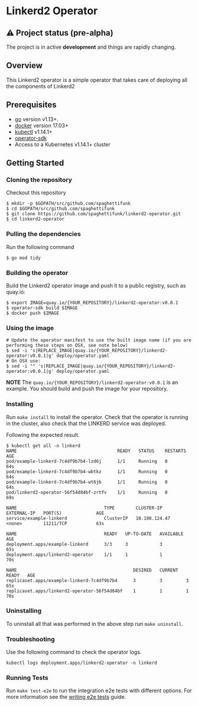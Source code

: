 # Linkerd2 Operator

## :warning: Project status (pre-alpha)

The project is in active **development** and things are rapidly changing. 

## Overview

This Linkerd2 operator is a simple operator that takes care of deploying all the components of Linkerd2

## Prerequisites

- [go][go_tool] version v1.13+.
- [docker][docker_tool] version 17.03+
- [kubectl][kubectl_tool] v1.14.1+
- [operator-sdk][operator_install]
- Access to a Kubernetes v1.14.1+ cluster

## Getting Started

### Cloning the repository

Checkout this repository

```
$ mkdir -p $GOPATH/src/github.com/spaghettifunk
$ cd $GOPATH/src/github.com/spaghettifunk
$ git clone https://github.com/spaghettifunk/linkerd2-operator.git
$ cd linkerd2-operator
```
### Pulling the dependencies

Run the following command

```
$ go mod tidy
```

### Building the operator

Build the Linkerd2 operator image and push it to a public registry, such as quay.io:

```
$ export IMAGE=quay.io/{YOUR_REPOSITORY}/linkerd2-operator:v0.0.1
$ operator-sdk build $IMAGE
$ docker push $IMAGE
```

### Using the image

```
# Update the operator manifest to use the built image name (if you are performing these steps on OSX, see note below)
$ sed -i 's|REPLACE_IMAGE|quay.io/{YOUR_REPOSITORY}/linkerd2-operator:v0.0.1|g' deploy/operator.yaml
# On OSX use:
$ sed -i "" 's|REPLACE_IMAGE|quay.io/{YOUR_REPOSITORY}/linkerd2-operator:v0.0.1|g' deploy/operator.yaml
```

**NOTE** The `quay.io/{YOUR_REPOSITORY}/linkerd2-operator:v0.0.1` is an example. You should build and push the image for your repository.

### Installing

Run `make install` to install the operator. Check that the operator is running in the cluster, also check that the LINKERD service was deployed.

Following the expected result.

```shell
$ kubectl get all -n linkerd
NAME                                      READY   STATUS    RESTARTS   AGE
pod/example-linkerd-7c4df9b7b4-lzd6j      1/1     Running   0          64s
pod/example-linkerd-7c4df9b7b4-wbtkz      1/1     Running   0          64s
pod/example-linkerd-7c4df9b7b4-wt6jb      1/1     Running   0          64s
pod/linkerd2-operator-56f54d84bf-zrtfv    1/1     Running   0          69s

NAME                                 TYPE        CLUSTER-IP      EXTERNAL-IP   PORT(S)             AGE
service/example-linkerd              ClusterIP   10.108.124.47   <none>        11211/TCP           63s

NAME                                 READY   UP-TO-DATE   AVAILABLE   AGE
deployment.apps/example-linkerd      3/3     3            3           65s
deployment.apps/linkerd2-operator    1/1     1            1           70s

NAME                                            DESIRED   CURRENT   READY   AGE
replicaset.apps/example-linkerd-7c4df9b7b4      3         3         3       65s
replicaset.apps/linkerd2-operator-56f54d84bf    1         1         1       70s
```

### Uninstalling

To uninstall all that was performed in the above step run `make uninstall`.

### Troubleshooting

Use the following command to check the operator logs.

```shell
kubectl logs deployment.apps/linkerd2-operator -n linkerd
```

### Running Tests

Run `make test-e2e` to run the integration e2e tests with different options. For
more information see the [writing e2e tests][golang-e2e-tests] guide.

[dep_tool]: https://golang.github.io/dep/docs/installation.html
[go_tool]: https://golang.org/dl/
[kubectl_tool]: https://kubernetes.io/docs/tasks/tools/install-kubectl/
[docker_tool]: https://docs.docker.com/install/
[operator_sdk]: https://github.com/operator-framework/operator-sdk
[operator_install]: https://sdk.operatorframework.io/docs/install-operator-sdk/
[golang-e2e-tests]: https://sdk.operatorframework.io/docs/golang/e2e-tests/
